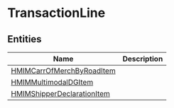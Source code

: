 
# TransactionLine


## Entities

|Name|Description|
|---|---|
|[HMIMCarrOfMerchByRoadItem](HMIMCarrOfMerchByRoadItem.cdm.json)||
|[HMIMMultimodalDGItem](HMIMMultimodalDGItem.cdm.json)||
|[HMIMShipperDeclarationItem](HMIMShipperDeclarationItem.cdm.json)||
